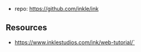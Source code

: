 
- repo: https://github.com/inkle/ink

## Resources

- https://www.inklestudios.com/ink/web-tutorial/`